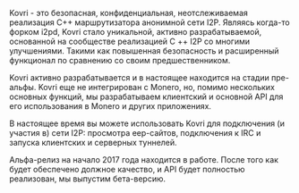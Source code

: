 Kovri - это безопасная, конфиденциальная, неотслеживаемая реализация C++ маршрутизатора анонимной сети I2P. Являясь когда-то форком i2pd, Kovri стало уникальной, активно разрабатываемой, основанной на сообществе реализацией C ++ I2P со многими улучшениями. Такими как повышенная безопасность и расширенный функционал по сравнению со своим предшественником.

Kovri активно разрабатывается и в настоящее  находится на стадии пре-альфы. Kovri еще не интегрирован с Monero, но, помимо нескольких основных функций, мы разрабатываем клиентский и основной API для его использования в Monero и других приложениях.

В настоящее время вы можете использовать Kovri для подключения (и участия в) сети I2P: просмотра eep-сайтов, подключения к IRC и запуска клиентских и серверных туннелей.

Альфа-релиз на начало 2017 года находится в работе. После того как будет обеспечено должное качество, и API будет полностью реализован, мы выпустим бета-версию.
